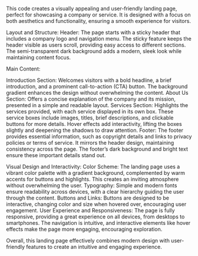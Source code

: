 
This code creates a visually appealing and user-friendly landing page, perfect for showcasing a company or service. It is designed with a focus on both aesthetics and functionality, ensuring a smooth experience for visitors.

Layout and Structure:
Header: The page starts with a sticky header that includes a company logo and navigation menu. The sticky feature keeps the header visible as users scroll, providing easy access to different sections. The semi-transparent dark background adds a modern, sleek look while maintaining content focus.

Main Content:

Introduction Section: Welcomes visitors with a bold headline, a brief introduction, and a prominent call-to-action (CTA) button. The background gradient enhances the design without overwhelming the content.
About Us Section: Offers a concise explanation of the company and its mission, presented in a simple and readable layout.
Services Section: Highlights the services provided, with each service displayed in its own box. These service boxes include images, titles, brief descriptions, and clickable buttons for more details. Hover effects add interactivity, lifting the boxes slightly and deepening the shadows to draw attention.
Footer: The footer provides essential information, such as copyright details and links to privacy policies or terms of service. It mirrors the header design, maintaining consistency across the page. The footer’s dark background and bright text ensure these important details stand out.

Visual Design and Interactivity:
Color Scheme: The landing page uses a vibrant color palette with a gradient background, complemented by warm accents for buttons and highlights. This creates an inviting atmosphere without overwhelming the user.
Typography: Simple and modern fonts ensure readability across devices, with a clear hierarchy guiding the user through the content.
Buttons and Links: Buttons are designed to be interactive, changing color and size when hovered over, encouraging user engagement.
User Experience and Responsiveness:
The page is fully responsive, providing a great experience on all devices, from desktops to smartphones. The navigation is intuitive, and interactive elements like hover effects make the page more engaging, encouraging exploration.

Overall, this landing page effectively combines modern design with user-friendly features to create an intuitive and engaging experience.
